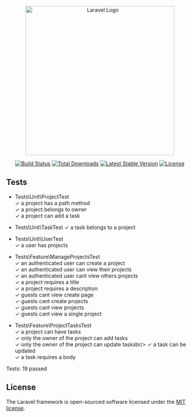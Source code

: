 <p align="center"><a href="https://laravel.com" target="_blank"><img src="https://raw.githubusercontent.com/laravel/art/master/logo-lockup/5%20SVG/2%20CMYK/1%20Full%20Color/laravel-logolockup-cmyk-red.svg" width="400" alt="Laravel Logo"></a></p>

<p align="center">
<a href="https://travis-ci.org/laravel/framework"><img src="https://travis-ci.org/laravel/framework.svg" alt="Build Status"></a>
<a href="https://packagist.org/packages/laravel/framework"><img src="https://img.shields.io/packagist/dt/laravel/framework" alt="Total Downloads"></a>
<a href="https://packagist.org/packages/laravel/framework"><img src="https://img.shields.io/packagist/v/laravel/framework" alt="Latest Stable Version"></a>
<a href="https://packagist.org/packages/laravel/framework"><img src="https://img.shields.io/packagist/l/laravel/framework" alt="License"></a>
</p>

## Tests

  - Tests\Unit\ProjectTest<br/>
  ✓ a project has a path method<br/>
  ✓ a project belongs to owner<br/>
  ✓ a project can add a task<br/>
  
  - Tests\Unit\TaskTest
  ✓ a task belongs to a project
  
  - Tests\Unit\UserTest<br/>
  ✓ a user has projects<br/>

  - Tests\Feature\ManageProjectsTest<br/>
  ✓ an authenticated user can create a project<br/>
  ✓ an authenticated user can view their projects<br/>
  ✓ an authenticated user cant view others projects<br/>
  ✓ a project requires a title<br/>
  ✓ a project requires a description<br/>
  ✓ guests cant view create page<br/>
  ✓ guests cant create projects<br/>
  ✓ guests cant view projects<br/>
  ✓ guests cant view a single project<br/>

  - Tests\Feature\ProjectTasksTest<br/>
  ✓ a project can have tasks<br/>
  ✓ only the owner of the project can add tasks<br/>
  ✓ only the owner of the project can update tasksbr/>
  ✓ a task can be updated<br/>
  ✓ a task requires a body<br/>

  Tests:  19 passed
  
## License

The Laravel framework is open-sourced software licensed under the [MIT license](https://opensource.org/licenses/MIT).
